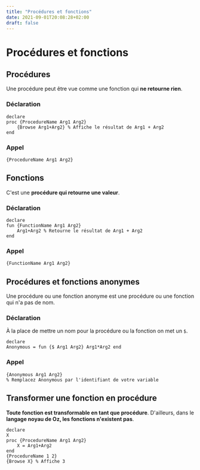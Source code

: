 ```yaml
---
title: "Procédures et fonctions"
date: 2021-09-01T20:08:28+02:00
draft: false
---
```


# Procédures et fonctions

## Procédures
Une procédure peut être vue comme une fonction qui **ne retourne rien**.

### Déclaration
```oz
declare
proc {ProcedureName Arg1 Arg2}
    {Browse Arg1+Arg2} % Affiche le résultat de Arg1 + Arg2
end
```

### Appel
```oz
{ProcedureName Arg1 Arg2}
```

## Fonctions
C'est une **procédure qui retourne une valeur**.
### Déclaration
```oz
declare
fun {FunctionName Arg1 Arg2}
    Arg1+Arg2 % Retourne le résultat de Arg1 + Arg2
end
```

### Appel
```oz
{FunctionName Arg1 Arg2}
```

## Procédures et fonctions anonymes
Une procédure ou une fonction anonyme est une procédure ou une fonction qui n'a pas de nom.
### Déclaration
À la place de mettre un nom pour la procédure ou la fonction on met un `$`.
```oz
declare
Anonymous = fun {$ Arg1 Arg2} Arg1*Arg2 end
```
### Appel
```oz
{Anonymous Arg1 Arg2}
% Remplacez Anonymous par l'identifiant de votre variable
```

## Transformer une fonction en procédure
**Toute fonction est transformable en tant que procédure**. D'ailleurs, dans le **langage noyau de Oz, les fonctions n'existent pas**.
```oz
declare
X
proc {ProcedureName Arg1 Arg2}
    X = Arg1+Arg2
end
{ProcedureName 1 2}
{Browse X} % Affiche 3
```
